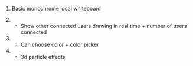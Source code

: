 1. Basic monochrome local whiteboard

2. + Show other connected users drawing in real time + number of users connected

3. + Can choose color + color picker

4. + 3d particle effects